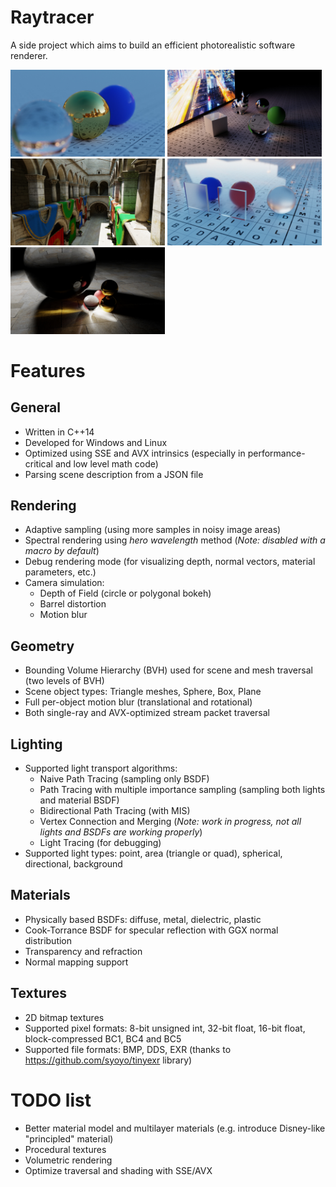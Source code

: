 # Raytracer
A side project which aims to build an efficient photorealistic software renderer.

<p float="left">
    <img width="49%" src="https://raw.githubusercontent.com/Witek902/Raytracer/master/Gallery/1.jpg">
    <img width="49%" src="https://raw.githubusercontent.com/Witek902/Raytracer/master/Gallery/2.jpg">
    <img width="49%" src="https://raw.githubusercontent.com/Witek902/Raytracer/master/Gallery/sponza.jpg">
    <img width="49%" src="https://raw.githubusercontent.com/Witek902/Raytracer/master/Gallery/rough_glass.jpg">
    <img width="49%" src="https://raw.githubusercontent.com/Witek902/Raytracer/master/Gallery/caustics.jpg">
</p>

Features
========

General
---------

* Written in C++14
* Developed for Windows and Linux
* Optimized using SSE and AVX intrinsics (especially in performance-critical and low level math code)
* Parsing scene description from a JSON file

Rendering
---------

* Adaptive sampling (using more samples in noisy image areas)
* Spectral rendering using _hero wavelength_ method (_Note: disabled with a macro by default_)
* Debug rendering mode (for visualizing depth, normal vectors, material parameters, etc.)
* Camera simulation:
  * Depth of Field (circle or polygonal bokeh)
  * Barrel distortion
  * Motion blur
  
Geometry
--------

* Bounding Volume Hierarchy (BVH) used for scene and mesh traversal (two levels of BVH)
* Scene object types: Triangle meshes, Sphere, Box, Plane
* Full per-object motion blur (translational and rotational)
* Both single-ray and AVX-optimized stream packet traversal

Lighting
--------
* Supported light transport algorithms:
  * Naive Path Tracing (sampling only BSDF)
  * Path Tracing with multiple importance sampling (sampling both lights and material BSDF)
  * Bidirectional Path Tracing (with MIS)
  * Vertex Connection and Merging (_Note: work in progress, not all lights and BSDFs are working properly_)
  * Light Tracing (for debugging) 
* Supported light types: point, area (triangle or quad), spherical, directional, background

Materials
---------

* Physically based BSDFs: diffuse, metal, dielectric, plastic
* Cook-Torrance BSDF for specular reflection with GGX normal distribution
* Transparency and refraction
* Normal mapping support

Textures
--------

* 2D bitmap textures
* Supported pixel formats: 8-bit unsigned int, 32-bit float, 16-bit float, block-compressed BC1, BC4 and BC5
* Supported file formats: BMP, DDS, EXR (thanks to https://github.com/syoyo/tinyexr library)


TODO list
=========

* Better material model and multilayer materials (e.g. introduce Disney-like "principled" material)
* Procedural textures
* Volumetric rendering
* Optimize traversal and shading with SSE/AVX
